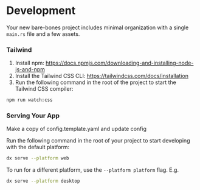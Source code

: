 # Development

Your new bare-bones project includes minimal organization with a single `main.rs` file and a few assets.

### Tailwind

1. Install npm: <https://docs.npmjs.com/downloading-and-installing-node-js-and-npm>
2. Install the Tailwind CSS CLI: <https://tailwindcss.com/docs/installation>
3. Run the following command in the root of the project to start the Tailwind CSS compiler:

```bash
npm run watch:css
```

### Serving Your App

Make a copy of config.template.yaml and update config

Run the following command in the root of your project to start developing with the default platform:

```bash
dx serve --platform web
```

To run for a different platform, use the `--platform platform` flag. E.g.

```bash
dx serve --platform desktop
```
